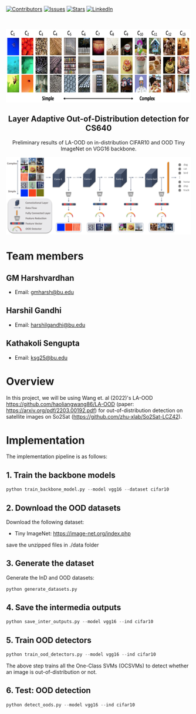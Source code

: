 [![Contributors][contributors-shield]][contributors-url]
[![Issues][issues-shield]][issues-url]
[![Stars][stars-shield]][stars-url]
[![LinkedIn][linkedin-shield]][linkedin-url]


<!-- Graphical abstract -->
<br />
<p align="center">
    <img src="assets/layer_wise_features.jpg" alt="graphical abstract" width="700" height="200">

  <h2 align="center">Layer Adaptive Out-of-Distribution detection for CS640</h2>

  <p align="center">
    Preliminary results of LA-OOD on in-distribution CIFAR10 and OOD Tiny ImageNet on VGG16 backbone.
    <br />
  </p>
</p>
<p align="center">
  <img src="assets/main_idea.jpg" alt="Main concept">
</p>



# Team members
## GM Harshvardhan
- Email: [gmharsh@bu.edu](mailto:gmharsh@bu.edu)
## Harshil Gandhi
- Email: [harshilgandhi@bu.edu](mailto:harshilg@bu.edu)
## Kathakoli Sengupta
- Email: [ksg25@bu.edu](mailto:ksg25@bu.edu)

# Overview

In this project, we will be using Wang et. al (2022)'s  LA-OOD https://github.com/haoliangwang86/LA-OOD (paper: https://arxiv.org/pdf/2203.00192.pdf) for out-of-distribution detection on satellite images on So2Sat (https://github.com/zhu-xlab/So2Sat-LCZ42).


# Implementation
The implementation pipeline is as follows:

## 1. Train the backbone models
```python
python train_backbone_model.py --model vgg16 --dataset cifar10
```

## 2. Download the OOD datasets
Download the following dataset:
* Tiny ImageNet: https://image-net.org/index.php

save the unzipped files in ./data folder


## 3. Generate the dataset
Generate the InD and OOD datasets:
```python
python generate_datasets.py
```

## 4. Save the intermedia outputs
```python
python save_inter_outputs.py --model vgg16 --ind cifar10
```

## 5. Train OOD detectors
```python
python train_ood_detectors.py --model vgg16 --ind cifar10
```

The above step trains all the One-Class SVMs (OCSVMs) to detect whether an image is out-of-distribution or not.


## 6. Test: OOD detection
```python
python detect_oods.py --model vgg16 --ind cifar10
```


[contributors-shield]: https://img.shields.io/github/contributors/GM-git-dotcom/la_ood_cs640.svg?style=flat-square
[contributors-url]: https://github.com/GM-git-dotcom/la_ood_cs640/graphs/contributors
[stars-shield]: https://img.shields.io/github/stars/GM-git-dotcom/la_ood_cs640.svg?style=flat-square
[stars-url]: https://github.com/GM-git-dotcom/la_ood_cs640/stargazers
[issues-shield]: https://img.shields.io/github/issues/GM-git-dotcom/la_ood_cs640.svg?style=flat-square
[issues-url]: https://github.com/GM-git-dotcom/la_ood_cs640/issues
[linkedin-shield]: https://img.shields.io/badge/-LinkedIn-black.svg?style=flat-square&logo=linkedin&colorB=555
[linkedin-url]: https://linkedin.com/in/gm-harshvardhan/

